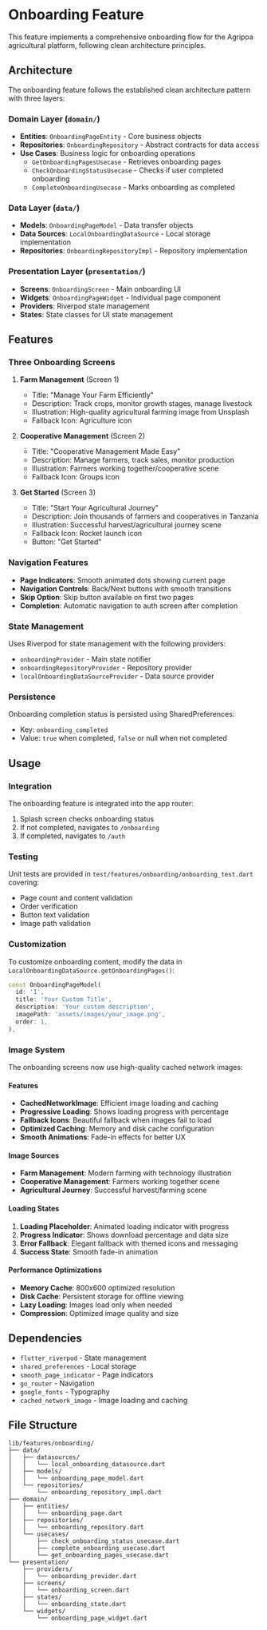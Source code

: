 # Onboarding Feature

This feature implements a comprehensive onboarding flow for the Agripoa agricultural platform, following clean architecture principles.

## Architecture

The onboarding feature follows the established clean architecture pattern with three layers:

### Domain Layer (`domain/`)
- **Entities**: `OnboardingPageEntity` - Core business objects
- **Repositories**: `OnboardingRepository` - Abstract contracts for data access
- **Use Cases**: Business logic for onboarding operations
  - `GetOnboardingPagesUsecase` - Retrieves onboarding pages
  - `CheckOnboardingStatusUsecase` - Checks if user completed onboarding
  - `CompleteOnboardingUsecase` - Marks onboarding as completed

### Data Layer (`data/`)
- **Models**: `OnboardingPageModel` - Data transfer objects
- **Data Sources**: `LocalOnboardingDataSource` - Local storage implementation
- **Repositories**: `OnboardingRepositoryImpl` - Repository implementation

### Presentation Layer (`presentation/`)
- **Screens**: `OnboardingScreen` - Main onboarding UI
- **Widgets**: `OnboardingPageWidget` - Individual page component
- **Providers**: Riverpod state management
- **States**: State classes for UI state management

## Features

### Three Onboarding Screens

1. **Farm Management** (Screen 1)
   - Title: "Manage Your Farm Efficiently"
   - Description: Track crops, monitor growth stages, manage livestock
   - Illustration: High-quality agricultural farming image from Unsplash
   - Fallback Icon: Agriculture icon

2. **Cooperative Management** (Screen 2)
   - Title: "Cooperative Management Made Easy"
   - Description: Manage farmers, track sales, monitor production
   - Illustration: Farmers working together/cooperative scene
   - Fallback Icon: Groups icon

3. **Get Started** (Screen 3)
   - Title: "Start Your Agricultural Journey"
   - Description: Join thousands of farmers and cooperatives in Tanzania
   - Illustration: Successful harvest/agricultural journey scene
   - Fallback Icon: Rocket launch icon
   - Button: "Get Started"

### Navigation Features

- **Page Indicators**: Smooth animated dots showing current page
- **Navigation Controls**: Back/Next buttons with smooth transitions
- **Skip Option**: Skip button available on first two pages
- **Completion**: Automatic navigation to auth screen after completion

### State Management

Uses Riverpod for state management with the following providers:
- `onboardingProvider` - Main state notifier
- `onboardingRepositoryProvider` - Repository provider
- `localOnboardingDataSourceProvider` - Data source provider

### Persistence

Onboarding completion status is persisted using SharedPreferences:
- Key: `onboarding_completed`
- Value: `true` when completed, `false` or null when not completed

## Usage

### Integration

The onboarding feature is integrated into the app router:
1. Splash screen checks onboarding status
2. If not completed, navigates to `/onboarding`
3. If completed, navigates to `/auth`

### Testing

Unit tests are provided in `test/features/onboarding/onboarding_test.dart` covering:
- Page count and content validation
- Order verification
- Button text validation
- Image path validation

### Customization

To customize onboarding content, modify the data in `LocalOnboardingDataSource.getOnboardingPages()`:

```dart
const OnboardingPageModel(
  id: '1',
  title: 'Your Custom Title',
  description: 'Your custom description',
  imagePath: 'assets/images/your_image.png',
  order: 1,
),
```

### Image System

The onboarding screens now use high-quality cached network images:

#### Features
- **CachedNetworkImage**: Efficient image loading and caching
- **Progressive Loading**: Shows loading progress with percentage
- **Fallback Icons**: Beautiful fallback when images fail to load
- **Optimized Caching**: Memory and disk cache configuration
- **Smooth Animations**: Fade-in effects for better UX

#### Image Sources
- **Farm Management**: Modern farming with technology illustration
- **Cooperative Management**: Farmers working together scene
- **Agricultural Journey**: Successful harvest/farming scene

#### Loading States
1. **Loading Placeholder**: Animated loading indicator with progress
2. **Progress Indicator**: Shows download percentage and data size
3. **Error Fallback**: Elegant fallback with themed icons and messaging
4. **Success State**: Smooth fade-in animation

#### Performance Optimizations
- **Memory Cache**: 800x600 optimized resolution
- **Disk Cache**: Persistent storage for offline viewing
- **Lazy Loading**: Images load only when needed
- **Compression**: Optimized image quality and size

## Dependencies

- `flutter_riverpod` - State management
- `shared_preferences` - Local storage
- `smooth_page_indicator` - Page indicators
- `go_router` - Navigation
- `google_fonts` - Typography
- `cached_network_image` - Image loading and caching

## File Structure

```
lib/features/onboarding/
├── data/
│   ├── datasources/
│   │   └── local_onboarding_datasource.dart
│   ├── models/
│   │   └── onboarding_page_model.dart
│   └── repositories/
│       └── onboarding_repository_impl.dart
├── domain/
│   ├── entities/
│   │   └── onboarding_page.dart
│   ├── repositories/
│   │   └── onboarding_repository.dart
│   └── usecases/
│       ├── check_onboarding_status_usecase.dart
│       ├── complete_onboarding_usecase.dart
│       └── get_onboarding_pages_usecase.dart
└── presentation/
    ├── providers/
    │   └── onboarding_provider.dart
    ├── screens/
    │   └── onboarding_screen.dart
    ├── states/
    │   └── onboarding_state.dart
    └── widgets/
        └── onboarding_page_widget.dart
```
